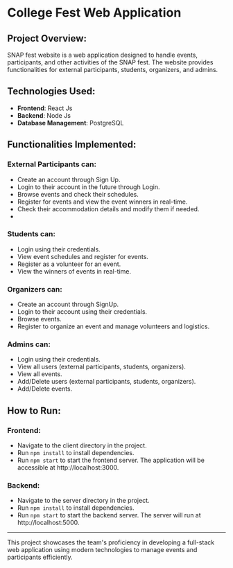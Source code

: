 # College Fest Web Application

## Project Overview:
SNAP fest website is a web application designed to handle events, participants, and other activities of the SNAP fest. The website provides functionalities for external participants, students, organizers, and admins.

## Technologies Used:
- **Frontend**: React Js
- **Backend**: Node Js
- **Database Management**: PostgreSQL
## Functionalities Implemented:
### External Participants can:
- Create an account through Sign Up.
- Login to their account in the future through Login.
- Browse events and check their schedules.
- Register for events and view the event winners in real-time.
- Check their accommodation details and modify them if needed.
- 
### Students can:
- Login using their credentials.
- View event schedules and register for events.
- Register as a volunteer for an event.
- View the winners of events in real-time.
  
### Organizers can:
- Create an account through SignUp.
- Login to their account using their credentials.
- Browse events.
- Register to organize an event and manage volunteers and logistics.

### Admins can:
- Login using their credentials.
- View all users (external participants, students, organizers).
- View all events.
- Add/Delete users (external participants, students, organizers).
- Add/Delete events.

## How to Run:
### Frontend:
- Navigate to the client directory in the project.
- Run `npm install` to install dependencies.
- Run `npm start` to start the frontend server. The application will be accessible at http://localhost:3000.

### Backend:
- Navigate to the server directory in the project.
- Run `npm install` to install dependencies.
- Run `npm start` to start the backend server. The server will run at http://localhost:5000.
---
This project showcases the team's proficiency in developing a full-stack web application using modern technologies to manage events and participants efficiently.

